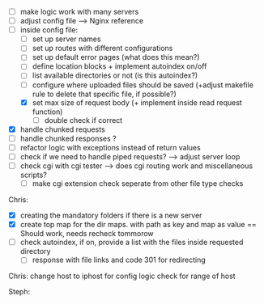 
- [ ] make logic work with many servers
 - [ ] adjust config file --> Nginx reference
- [ ] inside config file:
	- [ ] set up server names
	- [ ] set up routes with different configurations
	- [ ] set up default error pages (what does this mean?)
	- [ ] define location blocks + implement autoindex on/off
	- [ ] list available directories or not (is this autoindex?)
	- [ ] configure where uploaded files should be saved (+adjust makefile rule to delete that specific file, if possible?)
	- [x] set max size of request body (+ implement inside read request function)
		- [ ] double check if correct
- [x] handle chunked requests
- [ ] handle chunked responses ?
- [ ] refactor logic with exceptions instead of return values
- [ ] check if we need to handle piped requests? --> adjust server loop
- [ ] check cgi with cgi tester --> does cgi routing work and miscellaneous scripts?
	- [ ] make cgi extension check seperate from other file type checks

Chris:
- [x] creating the mandatory folders if there is a new server
- [x] create top map for the dir maps. with path as key and map as value == Should work, needs recheck tommorow
- [ ] check autoindex, if on, provide a list with the files inside requested directory
	- [ ] response with file links and code 301 for redirecting

Chris:
change host to iphost for config logic
check for range of host

Steph:
